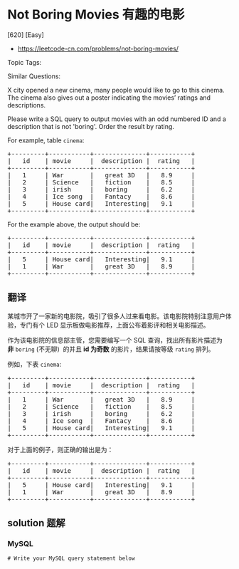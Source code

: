 # Not Boring Movies 有趣的电影

[620] [Easy]

- https://leetcode-cn.com/problems/not-boring-movies/

Topic Tags:

Similar Questions:

X city opened a new cinema, many people would like to go to this cinema. The cinema also gives out a poster indicating the movies’ ratings and descriptions.

Please write a SQL query to output movies with an odd numbered ID and a description that is not 'boring'. Order the result by rating.

For example, table `cinema`:

<pre>+---------+-----------+--------------+-----------+
|   id    | movie     |  description |  rating   |
+---------+-----------+--------------+-----------+
|   1     | War       |   great 3D   |   8.9     |
|   2     | Science   |   fiction    |   8.5     |
|   3     | irish     |   boring     |   6.2     |
|   4     | Ice song  |   Fantacy    |   8.6     |
|   5     | House card|   Interesting|   9.1     |
+---------+-----------+--------------+-----------+
</pre>

For the example above, the output should be:

<pre>+---------+-----------+--------------+-----------+
|   id    | movie     |  description |  rating   |
+---------+-----------+--------------+-----------+
|   5     | House card|   Interesting|   9.1     |
|   1     | War       |   great 3D   |   8.9     |
+---------+-----------+--------------+-----------+
</pre>

## 翻译

某城市开了一家新的电影院，吸引了很多人过来看电影。该电影院特别注意用户体验，专门有个 LED 显示板做电影推荐，上面公布着影评和相关电影描述。

作为该电影院的信息部主管，您需要编写一个 SQL 查询，找出所有影片描述为**非** `boring` (不无聊)  的并且 **id 为奇数** 的影片，结果请按等级 `rating` 排列。

例如，下表 `cinema`:

<pre>+---------+-----------+--------------+-----------+
|   id    | movie     |  description |  rating   |
+---------+-----------+--------------+-----------+
|   1     | War       |   great 3D   |   8.9     |
|   2     | Science   |   fiction    |   8.5     |
|   3     | irish     |   boring     |   6.2     |
|   4     | Ice song  |   Fantacy    |   8.6     |
|   5     | House card|   Interesting|   9.1     |
+---------+-----------+--------------+-----------+
</pre>

对于上面的例子，则正确的输出是为：

<pre>+---------+-----------+--------------+-----------+
|   id    | movie     |  description |  rating   |
+---------+-----------+--------------+-----------+
|   5     | House card|   Interesting|   9.1     |
|   1     | War       |   great 3D   |   8.9     |
+---------+-----------+--------------+-----------+
</pre>

## solution 题解

### MySQL

```mysql
# Write your MySQL query statement below

```
